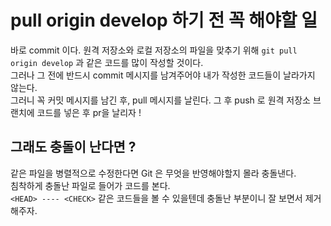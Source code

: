 pull origin develop 하기 전 꼭 해야할 일
==

바로 commit 이다. 원격 저장소와 로컬 저장소의 파일을 맞추기 위해 `git pull origin develop` 과 같은 코드를 많이 작성할 것이다. <br>
그러나 그 전에 반드시 commit 메시지를 남겨주어야 내가 작성한 코드들이 날라가지 않는다. <br>
그러니 꼭 커밋 메시지를 남긴 후, pull 메시지를 날린다. 그 후 push 로 원격 저장소 브랜치에 코드를 넣은 후 pr을 날리자 ! <br>

그래도 충돌이 난다면 ?
--
같은 파일을 병렬적으로 수정한다면 Git 은 무엇을 반영해야할지 몰라 충돌낸다. <br>
침착하게 충돌난 파일로 들어가 코드를 본다. <br>
`<HEAD> ---- <CHECK>`  같은 코드들을 볼 수 있을텐데 충돌난 부분이니 잘 보면서 제거해주자.
